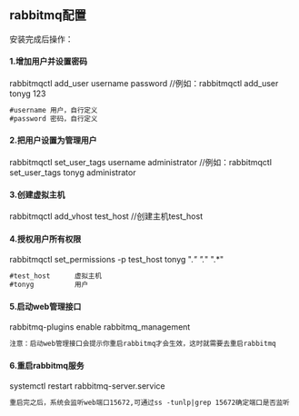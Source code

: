 ## rabbitmq配置

安装完成后操作：

#### 1.增加用户并设置密码

rabbitmqctl add_user username password 		//例如：rabbitmqctl add_user tonyg 123

```html
#username 用户，自行定义
#password 密码，自行定义
```

#### 2.把用户设置为管理用户

rabbitmqctl set_user_tags username administrator		//例如：rabbitmqctl set_user_tags tonyg administrator

#### 3.创建虚拟主机

rabbitmqctl add_vhost test_host		//创建主机test_host

#### 4.授权用户所有权限

rabbitmqctl set_permissions -p test_host tonyg ".*" ".*" ".*"

```html
#test_host		虚拟主机
#tonyg			用户
```

#### 5.启动web管理接口

rabbitmq-plugins enable rabbitmq_management

```html
注意：启动web管理接口会提示你重启rabbitmq才会生效，这时就需要去重启rabbitmq
```

#### 6.重启rabbitmq服务

systemctl restart rabbitmq-server.service		

```html
重启完之后，系统会监听web端口15672,可通过ss -tunlp|grep 15672确定端口是否监听
```

